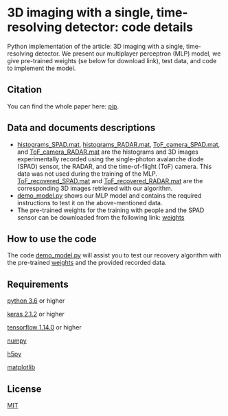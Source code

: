 # 3D imaging with a single, time-resolving detector: code details

Python implementation of the article: 3D imaging with a single, time-resolving detector. We present our multiplayer perceptron (MLP) model, we give pre-trained weights (se below for download link), test data, and code to implement the model. 

## Citation 

You can find the whole paper here: [pip](https://pip.pypa.io/en/stable/). 

## Data and documents descriptions
- [histograms_SPAD.mat](), [histograms_RADAR.mat](), [ToF_camera_SPAD.mat](), and [ToF_camera_RADAR.mat]() are the histograms and 3D images experimentally recorded using the single-photon avalanche diode (SPAD) sensor, the RADAR, and the time-of-flight (ToF) camera. 
This data was not used during the training of the MLP. [ToF_recovered_SPAD.mat]() and [ToF_recovered_RADAR.mat]() are the corresponding 3D images retrieved with our algorithm. 
- [demo_model.py]() shows our MLP model and contains the required instructions to test it on the above-mentioned data. 
- The pre-trained weights for the training with people and the SPAD sensor can be downloaded from the following link: [weights](https://www.dropbox.com/sh/ll9jr793g5s1ktl/AACLmUSD4r6eYevG7Ej1YRIRa?dl=0) 

## How to use the code
The code [demo_model.py]() will assist you to test our recovery algorithm with the pre-trained [weights](https://www.dropbox.com/sh/ll9jr793g5s1ktl/AACLmUSD4r6eYevG7Ej1YRIRa?dl=0) and the provided recorded data.

## Requirements
[python 3.6](https://www.python.org/downloads/release/python-360/) or higher

[keras 2.1.2](http://faroit.com/keras-docs/2.1.2/) or higher

[tensorflow 1.14.0](https://www.tensorflow.org/install) or higher

[numpy](https://numpy.org)

[h5py](https://www.h5py.org/)

[matplotlib](https://matplotlib.org/)

## License
[MIT](https://choosealicense.com/licenses/mit/)
